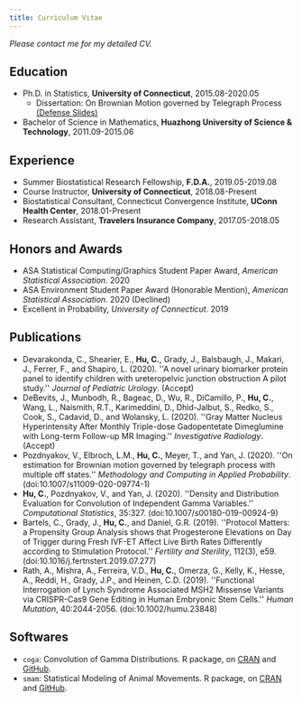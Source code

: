 ```yaml
---
title: Curriculum Vitae
---
```


*Please contact me for my detailed CV.*

## Education
* Ph.D. in Statistics, **University of Connecticut**, 2015.08-2020.05
  * Dissertation: On Brownian Motion governed by Telegraph Process [(<ins>Defense Slides</ins>)](dissertation_slides.pdf)
* Bachelor of Science in Mathematics, **Huazhong University of Science & Technology**, 2011.09-2015.06

## Experience
* Summer Biostatistical Research Fellowship, **F.D.A.**, 2019.05-2019.08
* Course Instructor, **University of Connecticut**, 2018.08-Present
* Biostatistical Consultant, Connecticut Convergence Institute, **UConn Health Center**, 2018.01-Present
* Research Assistant, **Travelers Insurance Company**, 2017.05-2018.05

## Honors and Awards
* ASA Statistical Computing/Graphics Student Paper Award, *American Statistical Association*. 2020
* ASA Environment Student Paper Award (Honorable Mention), *American Statistical Association*. 2020 (Declined)
* Excellent in Probability, *University of Connecticut*. 2019

## Publications
* Devarakonda, C., Shearier, E., **Hu, C.**, Grady, J., Balsbaugh, J., Makari, J., Ferrer, F., and Shapiro, L. (2020). ''A novel urinary biomarker protein panel to identify children with ureteropelvic junction obstruction A pilot study.'' *Journal of Pediatric Urology*. (Accept)
* DeBevits, J., Munbodh, R., Bageac, D., Wu, R., DiCamillo, P., **Hu, C.**, Wang, L., Naismith, R.T., Karimeddini, D., Dhid-Jalbut, S., Redko, S., Cook, S., Cadavid, D., and Wolansky, L. (2020). ''Gray Matter Nucleus Hyperintensity After Monthly Triple-dose Gadopentetate Dimeglumine with Long-term Follow-up MR Imaging.'' *Investigative Radiology*. (Accept)
* Pozdnyakov, V., Elbroch, L.M., **Hu, C.**, Meyer, T., and Yan, J. (2020). ''On estimation for Brownian motion governed by telegraph process with multiple off states.'' *Methodology and Computing in Applied Probability*. (doi:10.1007/s11009-020-09774-1)
* **Hu, C.**, Pozdnyakov, V., and Yan, J. (2020). ''Density and Distribution Evaluation for Convolution of Independent Gamma Variables.'' *Computational Statistics*, 35:327. (doi:10.1007/s00180-019-00924-9)
* Bartels, C., Grady, J., **Hu, C.**, and Daniel, G.R. (2019). ''Protocol Matters: a Propensity Group Analysis shows that Progesterone Elevations on Day of Trigger during Fresh IVF-ET Affect Live Birth Rates Differently according to Stimulation Protocol.'' *Fertility and Sterility*, 112(3), e59. (doi:10.1016/j.fertnstert.2019.07.277)
* Rath, A., Mishra, A., Ferreira, V.D., **Hu, C.**, Omerza, G., Kelly, K., Hesse, A., Reddi, H., Grady, J.P., and Heinen, C.D. (2019). ''Functional Interrogation of Lynch Syndrome Associated MSH2 Missense Variants via CRISPR-Cas9 Gene Editing in Human Embryonic Stem Cells.'' *Human Mutation*, 40:2044-2056. (doi:10.1002/humu.23848)

## Softwares
* `coga`: Convolution of Gamma Distributions. R package, on [<ins>CRAN</ins>](https://CRAN.R-project.org/package=coga) and [<ins>GitHub</ins>](https://github.com/ChaoranHu/coga).
* `smam`: Statistical Modeling of Animal Movements. R package, on [<ins>CRAN</ins>](https://CRAN.R-project.org/package=smam) and [<ins>GitHub</ins>](https://github.com/ChaoranHu/smam).

